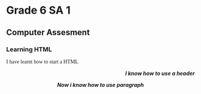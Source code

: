 <!DOCTYPE html>
<html>
  <head>
    <body>
      <h1> Grade 6 SA 1 </h1>
      <h2> Computer Assesment </h2>
      <h3> Learning HTML </h3>
      <p style="font-family:Cooper;">I have learnt how to start a HTML </p>
        <p align="right"><b><i> I know how to use a header
      <p align = "center"><i><b> Now i know how to use paragraph
    </body>
    </html>

